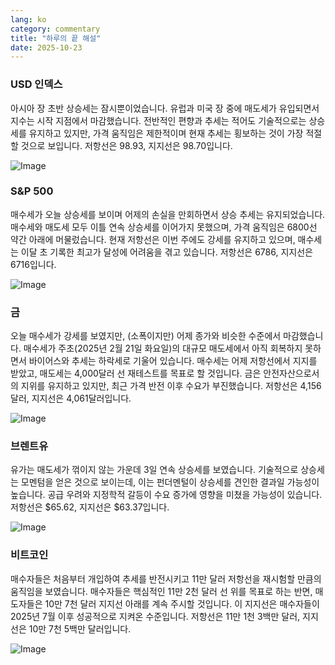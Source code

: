 ```yaml
---
lang: ko
category: commentary
title: "하루의 끝 해설"
date: 2025-10-23
---
```


### USD 인덱스

아시아 장 초반 상승세는 잠시뿐이었습니다. 유럽과 미국 장 중에 매도세가 유입되면서 지수는 시작 지점에서 마감했습니다. 전반적인 편향과 추세는 적어도 기술적으로는 상승세를 유지하고 있지만, 가격 움직임은 제한적이며 현재 추세는 횡보하는 것이 가장 적절할 것으로 보입니다. 저항선은 98.93, 지지선은 98.70입니다.

![Image](https://markleighedu.github.io/img/Oct-2025/23-Oct-2025/usdindex.jpg)

### S&P 500

매수세가 오늘 상승세를 보이며 어제의 손실을 만회하면서 상승 추세는 유지되었습니다. 매수세와 매도세 모두 이틀 연속 상승세를 이어가지 못했으며, 가격 움직임은 6800선 약간 아래에 머물렀습니다. 현재 저항선은 이번 주에도 강세를 유지하고 있으며, 매수세는 이달 초 기록한 최고가 달성에 어려움을 겪고 있습니다. 저항선은 6786, 지지선은 6716입니다.

![Image](https://markleighedu.github.io/img/Oct-2025/23-Oct-2025/sp500.jpg)

### 금

오늘 매수세가 강세를 보였지만, (소폭이지만) 어제 종가와 비슷한 수준에서 마감했습니다. 매수세가 주초(2025년 2월 21일 화요일)의 대규모 매도세에서 아직 회복하지 못하면서 바이어스와 추세는 하락세로 기울어 있습니다. 매수세는 어제 저항선에서 지지를 받았고, 매도세는 4,000달러 선 재테스트를 목표로 할 것입니다. 금은 안전자산으로서의 지위를 유지하고 있지만, 최근 가격 반전 이후 수요가 부진했습니다. 저항선은 4,156달러, 지지선은 4,061달러입니다.

![Image](https://markleighedu.github.io/img/Oct-2025/23-Oct-2025/gold.jpg)

### 브렌트유

유가는 매도세가 꺾이지 않는 가운데 3일 연속 상승세를 보였습니다. 기술적으로 상승세는 모멘텀을 얻은 것으로 보이는데, 이는 펀더멘털이 상승세를 견인한 결과일 가능성이 높습니다. 공급 우려와 지정학적 갈등이 수요 증가에 영향을 미쳤을 가능성이 있습니다. 저항선은 $65.62, 지지선은 $63.37입니다.

![Image](https://markleighedu.github.io/img/Oct-2025/23-Oct-2025/brentoil.jpg)

### 비트코인

매수자들은 처음부터 개입하여 추세를 반전시키고 11만 달러 저항선을 재시험할 만큼의 움직임을 보였습니다. 매수자들은 핵심적인 11만 2천 달러 선 위를 목표로 하는 반면, 매도자들은 10만 7천 달러 지지선 아래를 계속 주시할 것입니다. 이 지지선은 매수자들이 2025년 7월 이후 성공적으로 지켜온 수준입니다. 저항선은 11만 1천 3백만 달러, 지지선은 10만 7천 5백만 달러입니다.

![Image](https://markleighedu.github.io/img/Oct-2025/23-Oct-2025/bitcoin.jpg)

